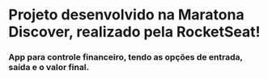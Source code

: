 # Projeto desenvolvido na Maratona Discover, realizado pela RocketSeat!
### App para controle financeiro, tendo as opções de entrada, saída e o valor final.
